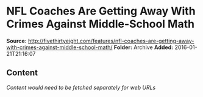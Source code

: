 # NFL Coaches Are Getting Away With Crimes Against Middle-School Math

**Source:** http://fivethirtyeight.com/features/nfl-coaches-are-getting-away-with-crimes-against-middle-school-math/
**Folder:** Archive
**Added:** 2016-01-21T21:16:07




## Content
*Content would need to be fetched separately for web URLs*
